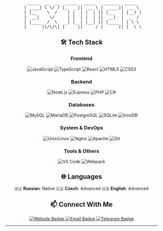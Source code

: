 <div align="center">
  <pre>  _____  __  __  _____  _____   ______  _____  
 | ____| \ \/ / |_   _||  __ \ |  ____||  __ \ 
 | |__    \  /    | |  | |  | || |__   | |__) |
 |  __|    \/     | |  | |  | ||  __|  |  _  / 
 | |____  /  \   _| |_ | |__| || |____ | | \ \ 
 |______||/\/\| |_____||_____/ |______||_|  \_\</pre>
</div>

<div align="center">

## 🛠️ Tech Stack

### Frontend
![JavaScript](https://img.shields.io/badge/JavaScript-F7DF1E?style=for-the-badge&logo=javascript&logoColor=black)
![TypeScript](https://img.shields.io/badge/TypeScript-3178C6?style=for-the-badge&logo=typescript&logoColor=white)
![React](https://img.shields.io/badge/React-61DAFB?style=for-the-badge&logo=react&logoColor=black)
![HTML5](https://img.shields.io/badge/HTML5-E34F26?style=for-the-badge&logo=html5&logoColor=white)
![CSS3](https://img.shields.io/badge/CSS3-1572B6?style=for-the-badge&logo=css3&logoColor=white)

### Backend
![Node.js](https://img.shields.io/badge/Node.js-339933?style=for-the-badge&logo=nodedotjs&logoColor=white)
![Express](https://img.shields.io/badge/Express-000000?style=for-the-badge&logo=express&logoColor=white)
![PHP](https://img.shields.io/badge/PHP-777BB4?style=for-the-badge&logo=php&logoColor=white)
![C#](https://img.shields.io/badge/C%23-239120?style=for-the-badge&logo=c-sharp&logoColor=white)

### Databases
![MySQL](https://img.shields.io/badge/MySQL-4479A1?style=for-the-badge&logo=mysql&logoColor=white)
![MariaDB](https://img.shields.io/badge/MariaDB-003545?style=for-the-badge&logo=mariadb&logoColor=white)
![PostgreSQL](https://img.shields.io/badge/PostgreSQL-336791?style=for-the-badge&logo=postgresql&logoColor=white)
![SQLite](https://img.shields.io/badge/SQLite-003B57?style=for-the-badge&logo=sqlite&logoColor=white)
![InnoDB](https://img.shields.io/badge/InnoDB-4479A1?style=for-the-badge&logo=mysql&logoColor=white)

### System & DevOps
![Unix/Linux](https://img.shields.io/badge/Unix_Based_Systems-FCC624?style=for-the-badge&logo=linux&logoColor=black)
![Nginx](https://img.shields.io/badge/Nginx-009639?style=for-the-badge&logo=nginx&logoColor=white)
![Apache](https://img.shields.io/badge/Apache-D22128?style=for-the-badge&logo=apache&logoColor=white)
![Git](https://img.shields.io/badge/Git-F05032?style=for-the-badge&logo=git&logoColor=white)

### Tools & Others
![VS Code](https://img.shields.io/badge/VS_Code-007ACC?style=for-the-badge&logo=visual-studio-code&logoColor=white)
![Webpack](https://img.shields.io/badge/Webpack-8DD6F9?style=for-the-badge&logo=webpack&logoColor=black)

## 🌐 Languages

🇷🇺 **Russian**: Native
🇨🇿 **Czech**: Advanced
🇬🇧 **English**: Advanced

## 📫 Connect With Me

<div id="badges">
  <a href="https://exider.tech">
    <img src="https://img.shields.io/badge/Website-3b5998?style=for-the-badge&logo=google-chrome&logoColor=white" alt="Website Badge"/>
  </a>
  <a href="mailto:contact@exider.tech">
    <img src="https://img.shields.io/badge/Email-D14836?style=for-the-badge&logo=gmail&logoColor=white" alt="Email Badge"/>
  </a>
  <a href="https://t.me/ex1d3r">
    <img src="https://img.shields.io/badge/Telegram-2CA5E0?style=for-the-badge&logo=telegram&logoColor=white" alt="Telegram Badge"/>
  </a>
</div>

---
</div>
